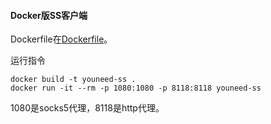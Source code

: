
#### Docker版SS客户端

Dockerfile在[Dockerfile](Dockerfile)。

运行指令
```
docker build -t youneed-ss .
docker run -it --rm -p 1080:1080 -p 8118:8118 youneed-ss
```
1080是socks5代理，8118是http代理。
